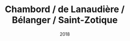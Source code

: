 ---
title: Chambord / de Lanaudière / Bélanger / Saint-Zotique
date: '2018'
type: ruelle_verte
district: 'Rosemont'
position: { lng: -73.60453156813715, lat: 45.54271729851672 }
---